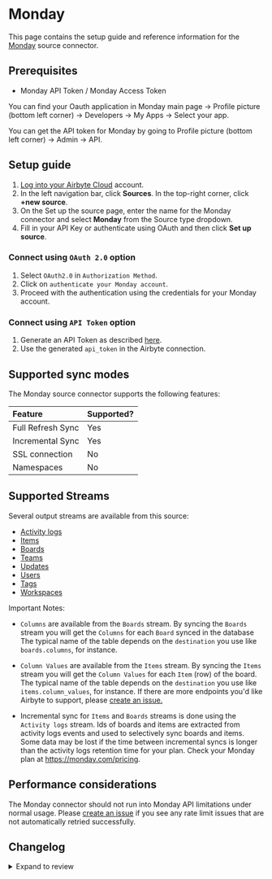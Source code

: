 # Monday

This page contains the setup guide and reference information for the [Monday](https://monday.com/) source connector.

## Prerequisites

- Monday API Token / Monday Access Token

You can find your Oauth application in Monday main page -> Profile picture (bottom left corner) -> Developers -> My Apps -> Select your app.

You can get the API token for Monday by going to Profile picture (bottom left corner) -> Admin -> API.

## Setup guide

1. [Log into your Airbyte Cloud](https://cloud.airbyte.com/workspaces) account.
2. In the left navigation bar, click **Sources**. In the top-right corner, click **+new source**.
3. On the Set up the source page, enter the name for the Monday connector and select **Monday** from the Source type dropdown.
4. Fill in your API Key or authenticate using OAuth and then click **Set up source**.

### Connect using `OAuth 2.0` option

1. Select `OAuth2.0` in `Authorization Method`.
2. Click on `authenticate your Monday account`.
3. Proceed with the authentication using the credentials for your Monday account.

### Connect using `API Token` option

1. Generate an API Token as described [here](https://developer.monday.com/api-reference/docs/authentication).
2. Use the generated `api_token` in the Airbyte connection.

## Supported sync modes

The Monday source connector supports the following features:

| Feature           | Supported? |
| :---------------- | :--------- |
| Full Refresh Sync | Yes        |
| Incremental Sync  | Yes        |
| SSL connection    | No         |
| Namespaces        | No         |

## Supported Streams

Several output streams are available from this source:

- [Activity logs](https://developer.monday.com/api-reference/docs/activity-logs)
- [Items](https://developer.monday.com/api-reference/docs/items-queries)
- [Boards](https://developer.monday.com/api-reference/docs/groups-queries#groups-queries)
- [Teams](https://developer.monday.com/api-reference/docs/teams-queries)
- [Updates](https://developer.monday.com/api-reference/docs/updates-queries)
- [Users](https://developer.monday.com/api-reference/docs/users-queries-1)
- [Tags](https://developer.monday.com/api-reference/docs/tags-queries)
- [Workspaces](https://developer.monday.com/api-reference/docs/workspaces)

Important Notes:

- `Columns` are available from the `Boards` stream. By syncing the `Boards` stream you will get the `Columns` for each `Board` synced in the database
  The typical name of the table depends on the `destination` you use like `boards.columns`, for instance.

- `Column Values` are available from the `Items` stream. By syncing the `Items` stream you will get the `Column Values` for each `Item` (row) of the board.
  The typical name of the table depends on the `destination` you use like `items.column_values`, for instance.
  If there are more endpoints you'd like Airbyte to support, please [create an issue.](https://github.com/airbytehq/airbyte/issues/new/choose)

- Incremental sync for `Items` and `Boards` streams is done using the `Activity logs` stream.
  Ids of boards and items are extracted from activity logs events and used to selectively sync boards and items.
  Some data may be lost if the time between incremental syncs is longer than the activity logs retention time for your plan.
  Check your Monday plan at https://monday.com/pricing.

## Performance considerations

The Monday connector should not run into Monday API limitations under normal usage. Please [create an issue](https://github.com/airbytehq/airbyte/issues) if you see any rate limit issues that are not automatically retried successfully.

## Changelog

<details>
  <summary>Expand to review</summary>

| Version | Date       | Pull Request                                              | Subject                                                                                           |
| :------ | :--------- | :-------------------------------------------------------- | :------------------------------------------------------------------------------------------------ |
| 2.1.12 | 2025-01-25 | [51833](https://github.com/airbytehq/airbyte/pull/51833) | Update dependencies |
| 2.1.11 | 2025-01-14 | [51147](https://github.com/airbytehq/airbyte/pull/10311) | Update API version to 2024-10 |
| 2.1.10 | 2025-01-11 | [51147](https://github.com/airbytehq/airbyte/pull/51147) | Update dependencies |
| 2.1.9 | 2025-01-08 | [50984](https://github.com/airbytehq/airbyte/pull/50984) | Update the `spec` to support `Jinja` style variables for `DeclarativeOAuthFlow` |
| 2.1.8 | 2024-12-28 | [50624](https://github.com/airbytehq/airbyte/pull/50624) | Update dependencies |
| 2.1.7 | 2024-12-21 | [43901](https://github.com/airbytehq/airbyte/pull/43901) | Starting with this version, the Docker image is now rootless. Please note that this and future versions will not be compatible with Airbyte versions earlier than 0.64 |
| 2.1.6 | 2024-12-19 | [49943](https://github.com/airbytehq/airbyte/pull/49943) | Pin CDK constraint to avoid breaking change in newer versions |
| 2.1.5 | 2024-10-31 | [48054](https://github.com/airbytehq/airbyte/pull/48054) | Moved to `DeclarativeOAuthFlow` specification |
| 2.1.4 | 2024-08-17 | [44201](https://github.com/airbytehq/airbyte/pull/44201) | Add boards name to the `items` stream |
| 2.1.3 | 2024-06-04 | [38958](https://github.com/airbytehq/airbyte/pull/38958) | [autopull] Upgrade base image to v1.2.1 |
| 2.1.2 | 2024-04-30 | [37722](https://github.com/airbytehq/airbyte/pull/37722) | Fetch `display_value` field for column values of `Mirror`, `Dependency` and `Connect Board` types |
| 2.1.1 | 2024-04-05 | [36717](https://github.com/airbytehq/airbyte/pull/36717) | Add handling of complexityBudgetExhausted error. |
| 2.1.0 | 2024-04-03 | [36746](https://github.com/airbytehq/airbyte/pull/36746) | Pin airbyte-cdk version to `^0` |
| 2.0.4 | 2024-02-28 | [35696](https://github.com/airbytehq/airbyte/pull/35696) | Fix extraction for `null` value in stream `Activity logs` |
| 2.0.3 | 2024-02-21 | [35506](https://github.com/airbytehq/airbyte/pull/35506) | Support for column values of the mirror type for the `Items` stream. |
| 2.0.2 | 2024-02-12 | [35146](https://github.com/airbytehq/airbyte/pull/35146) | Manage dependencies with Poetry. |
| 2.0.1 | 2024-02-08 | [35016](https://github.com/airbytehq/airbyte/pull/35016) | Migrated to the latest airbyte cdk |
| 2.0.0 | 2024-01-12 | [34108](https://github.com/airbytehq/airbyte/pull/34108) | Migrated to the latest API version: 2024-01 |
| 1.1.4 | 2023-12-13 | [33448](https://github.com/airbytehq/airbyte/pull/33448) | Increase test coverage and migrate to base image |
| 1.1.3 | 2023-09-23 | [30248](https://github.com/airbytehq/airbyte/pull/30248) | Add new field "type" to board stream |
| 1.1.2 | 2023-08-23 | [29777](https://github.com/airbytehq/airbyte/pull/29777) | Add retry for `502` error |
| 1.1.1 | 2023-08-15 | [29429](https://github.com/airbytehq/airbyte/pull/29429) | Ignore `null` records in response |
| 1.1.0 | 2023-07-05 | [27944](https://github.com/airbytehq/airbyte/pull/27944) | Add incremental sync for Items and Boards streams |
| 1.0.0 | 2023-06-20 | [27410](https://github.com/airbytehq/airbyte/pull/27410) | Add new streams: Tags, Workspaces. Add new fields for existing streams. |
| 0.2.6 | 2023-06-12 | [27244](https://github.com/airbytehq/airbyte/pull/27244) | Added http error handling for `403` and `500` HTTP errors |
| 0.2.5   | 2023-05-22 | [225881](https://github.com/airbytehq/airbyte/pull/25881) | Fix pagination for the items stream                                                               |
| 0.2.4   | 2023-04-26 | [25277](https://github.com/airbytehq/airbyte/pull/25277)  | Increase row limit to 100                                                                         |
| 0.2.3   | 2023-03-06 | [23231](https://github.com/airbytehq/airbyte/pull/23231)  | Publish using low-code CDK Beta version                                                           |
| 0.2.2   | 2023-01-04 | [20996](https://github.com/airbytehq/airbyte/pull/20996)  | Fix json schema loader                                                                            |
| 0.2.1   | 2022-12-15 | [20533](https://github.com/airbytehq/airbyte/pull/20533)  | Bump CDK version                                                                                  |
| 0.2.0   | 2022-12-13 | [19586](https://github.com/airbytehq/airbyte/pull/19586)  | Migrate to low-code                                                                               |
| 0.1.4   | 2022-06-06 | [14443](https://github.com/airbytehq/airbyte/pull/14443)  | Increase retry_factor for Items stream                                                            |
| 0.1.3   | 2021-12-23 | [8172](https://github.com/airbytehq/airbyte/pull/8172)    | Add oauth2.0 support                                                                              |
| 0.1.2   | 2021-12-07 | [8429](https://github.com/airbytehq/airbyte/pull/8429)    | Update titles and descriptions                                                                    |
| 0.1.1   | 2021-11-18 | [8016](https://github.com/airbytehq/airbyte/pull/8016)    | 🐛 Source Monday: fix pagination and schema bug                                                   |
| 0.1.0   | 2021-11-07 | [7168](https://github.com/airbytehq/airbyte/pull/7168)    | 🎉 New Source: Monday                                                                             |

</details>
